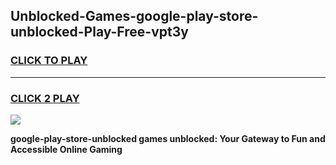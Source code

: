 
## Unblocked-Games-google-play-store-unblocked-Play-Free-vpt3y
<h3>
<a href="https://premium76.site?title=google-play-store-unblocked&ref=21A">CLICK TO PLAY</a></h3>
<hr>

<h3>
<a href="https://premium76.site?title=google-play-store-unblocked&ref=21A">CLICK 2 PLAY</a>
  
</h3>

<a href="https://premium76.site?title=google-play-store-unblocked&ref=21A"><img src="https://clearcache.store/games.png"></a>


**google-play-store-unblocked games unblocked: Your Gateway to Fun and Accessible Online Gaming**
